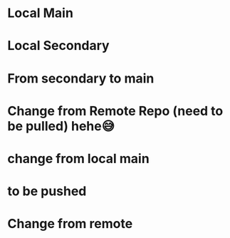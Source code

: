 # Local Main
#    Local Secondary

# From secondary to main

# Change from Remote Repo (need to be pulled) hehe😅

# change from local main

# to be pushed

# Change from remote